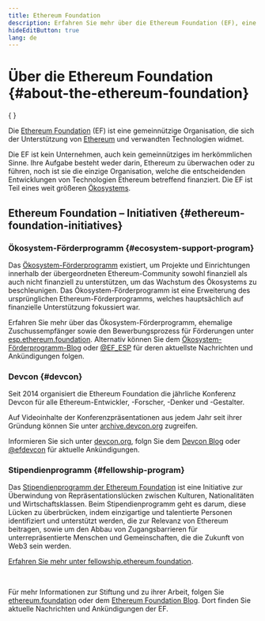 ```yaml
---
title: Ethereum Foundation
description: Erfahren Sie mehr über die Ethereum Foundation (EF), eine gemeinnützige Organisation, die sich der Förderung von Ethereum und verwandten Technologien widmet.
hideEditButton: true
lang: de
---
```


# Über die Ethereum Foundation \{#about-the-ethereum-foundation}

{
<Logo/>
}

Die [Ethereum Foundation](http://ethereum.foundation/) (EF) ist eine gemeinnützige Organisation, die sich der Unterstützung von [Ethereum](/what-is-ethereum/) und verwandten Technologien widmet.

Die EF ist kein Unternehmen, auch kein gemeinnütziges im herkömmlichen Sinne. Ihre Aufgabe besteht weder darin, Ethereum zu überwachen oder zu führen, noch ist sie die einzige Organisation, welche die entscheidenden Entwicklungen von Technologien Ethereum betreffend finanziert. Die EF ist Teil eines weit größeren [Ökosystems](/community/).

## Ethereum Foundation – Initiativen \{#ethereum-foundation-initiatives}

### Ökosystem-Förderprogramm \{#ecosystem-support-program}

Das [Ökosystem-Förderprogramm](https://esp.ethereum.foundation/) existiert, um Projekte und Einrichtungen innerhalb der übergeordneten Ethereum-Community sowohl finanziell als auch nicht finanziell zu unterstützen, um das Wachstum des Ökosystems zu beschleunigen. Das Ökosystem-Förderprogramm ist eine Erweiterung des ursprünglichen Ethereum-Förderprogramms, welches hauptsächlich auf finanzielle Unterstützung fokussiert war.

Erfahren Sie mehr über das Ökosystem-Förderprogramm, ehemalige Zuschussempfänger sowie den Bewerbungsprozess für Förderungen unter [esp.ethereum.foundation](https://esp.ethereum.foundation/). Alternativ können Sie dem [Ökosystem-Förderprogramm-Blog](https://blog.ethereum.org/category/ecosystem-support-program/) oder [@EF_ESP](https://twitter.com/EF_ESP) für deren aktuellste Nachrichten und Ankündigungen folgen.

### Devcon \{#devcon}

Seit 2014 organisiert die Ethereum Foundation die jährliche Konferenz Devcon für alle Ethereum-Entwickler, -Forscher, -Denker und -Gestalter.

Auf Videoinhalte der Konferenzpräsentationen aus jedem Jahr seit ihrer Gründung können Sie unter [archive.devcon.org](https://archive.devcon.org/) zugreifen.

Informieren Sie sich unter [devcon.org](https://devcon.org/), folgn Sie dem [Devcon Blog](https://devcon.org/en/blogs/) oder [@efdevcon](https://twitter.com/EFDevcon) für aktuelle Ankündigungen.

### Stipendienprogramm \{#fellowship-program}

Das [Stipendienprogramm der Ethereum Foundation](https://fellowship.ethereum.foundation/) ist eine Initiative zur Überwindung von Repräsentationslücken zwischen Kulturen, Nationalitäten und Wirtschaftsklassen. Beim Stipendienprogramm geht es darum, diese Lücken zu überbrücken, indem einzigartige und talentierte Personen identifiziert und unterstützt werden, die zur Relevanz von Ethereum beitragen, sowie um den Abbau von Zugangsbarrieren für unterrepräsentierte Menschen und Gemeinschaften, die die Zukunft von Web3 sein werden.

[Erfahren Sie mehr unter fellowship.ethereum.foundation](https://fellowship.ethereum.foundation/).

<br/>

Für mehr Informationen zur Stiftung und zu ihrer Arbeit, folgen Sie [ethereum.foundation](http://ethereum.foundation/) oder dem [Ethereum Foundation Blog](https://blog.ethereum.org/). Dort finden Sie aktuelle Nachrichten und Ankündigungen der EF.
